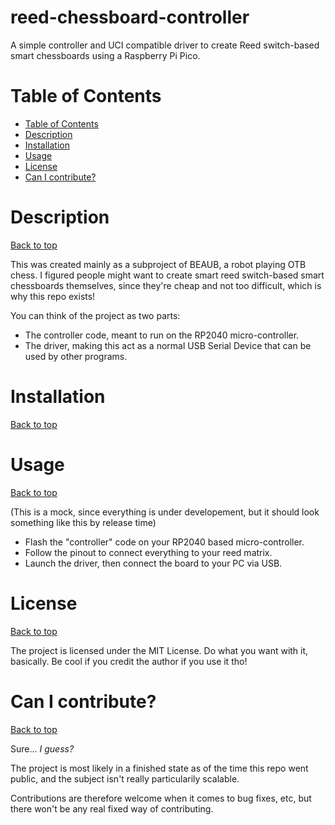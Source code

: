 # reed-chessboard-controller
A simple controller and UCI compatible driver to create Reed switch-based smart chessboards using a Raspberry Pi Pico.

# Table of Contents
- [Table of Contents](#table-of-contents)
- [Description](#description)
- [Installation](#installation)
- [Usage](#usage)
- [License](#license)
- [Can I contribute?](#can-i-contribute)

# Description
[Back to top](#table-of-contents)

This was created mainly as a subproject of BEAUB, a robot playing OTB chess. I figured people might want to create smart reed switch-based smart chessboards themselves, since they're cheap and not too difficult, which is why this repo exists!

You can think of the project as two parts:
- The controller code, meant to run on the RP2040 micro-controller.
- The driver, making this act as a normal USB Serial Device that can be used by other programs.

# Installation
[Back to top](#table-of-contents)

# Usage
[Back to top](#table-of-contents)

(This is a mock, since everything is under developement, but it should look something like this by release time)
- Flash the "controller" code on your RP2040  based micro-controller.
- Follow the pinout to connect everything to your reed matrix.
- Launch the driver, then connect the board to your PC via USB.

# License
[Back to top](#table-of-contents)

The project is licensed under the MIT License. Do what you want with it, basically. Be cool if you credit the author if you use it tho!

# Can I contribute?
[Back to top](#table-of-contents)

Sure... *I guess?*

The project is most likely in a finished state as of the time this repo went public, and the subject isn't really particularily scalable.

Contributions are therefore welcome when it comes to bug fixes, etc, but there won't be any real fixed way of contributing.